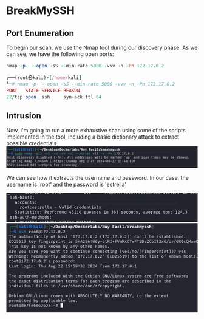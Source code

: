 # BreakMySSH

## Port Enumeration

To begin our scan, we use the Nmap tool  during our discovery phase. As we can see, we have the following open ports:

```ruby
nmap -p- --open -sS --min-rate 5000 -vvv -n -Pn 172.17.0.2
```

```ruby
┌──(root㉿kali)-[/home/kali]
└─# nmap -p- --open -sS --min-rate 5000 -vvv -n -Pn 172.17.0.2  
PORT   STATE SERVICE REASON
22/tcp open  ssh     syn-ack ttl 64

```

## Intrusion

Now, I'm going to run a more exhaustive scan using some of the scripts implemented in the tool, including a basic dictionary attack to extract possible credentials.
![Descripción de Break](Imagenes/Break_1.png)

We can see how it extracts the username and password. In our case, the username is 'root' and the password is 'estrella'

![Descripción de Break](Imagenes/Break_2.png)
![Descripción de Break](Imagenes/Break_3.png)